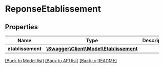 # ReponseEtablissement

## Properties
Name | Type | Description | Notes
------------ | ------------- | ------------- | -------------
**etablissement** | [**\Swagger\Client\Model\Etablissement**](Etablissement.md) |  | [optional] 

[[Back to Model list]](../README.md#documentation-for-models) [[Back to API list]](../README.md#documentation-for-api-endpoints) [[Back to README]](../README.md)


